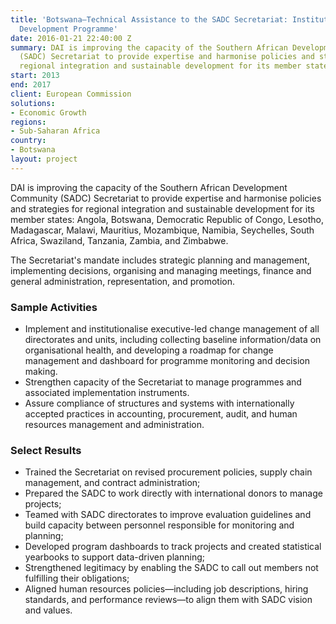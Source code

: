 ```yaml
---
title: 'Botswana—Technical Assistance to the SADC Secretariat: Institutional Capacity
  Development Programme'
date: 2016-01-21 22:40:00 Z
summary: DAI is improving the capacity of the Southern African Development Community
  (SADC) Secretariat to provide expertise and harmonise policies and strategies for
  regional integration and sustainable development for its member states
start: 2013
end: 2017
client: European Commission
solutions:
- Economic Growth
regions:
- Sub-Saharan Africa
country:
- Botswana
layout: project
---
```


DAI is improving the capacity of the Southern African Development Community (SADC) Secretariat to provide expertise and harmonise policies and strategies for regional integration and sustainable development for its member states: Angola, Botswana, Democratic Republic of Congo, Lesotho, Madagascar, Malawi, Mauritius, Mozambique, Namibia, Seychelles, South Africa, Swaziland, Tanzania, Zambia, and Zimbabwe.

The Secretariat's mandate includes strategic planning and management, implementing decisions, organising and managing meetings, finance and general administration, representation, and promotion.

###  Sample Activities

* Implement and institutionalise executive-led change management of all directorates and units, including collecting baseline information/data on organisational health, and developing a roadmap for change management and dashboard for programme monitoring and decision making.
* Strengthen capacity of the Secretariat to manage programmes and associated implementation instruments.
* Assure compliance of structures and systems with internationally accepted practices in accounting, procurement, audit, and human resources management and administration.

###  Select Results

* Trained the Secretariat on revised procurement policies, supply chain management, and contract administration;
* Prepared the SADC to work directly with international donors to manage projects;
* Teamed with SADC directorates to improve evaluation guidelines and build capacity between personnel responsible for monitoring and planning;
* Developed program dashboards to track projects and created statistical yearbooks to support data-driven planning;
* Strengthened legitimacy by enabling the SADC to call out members not fulfilling their obligations;
* Aligned human resources policies—including job descriptions, hiring standards, and performance reviews—to align them with SADC vision and values.